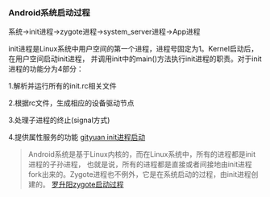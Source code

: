 ### Android系统启动过程
系统->init进程->zygote进程->system_server进程->App进程

init进程是Linux系统中用户空间的第一个进程，进程号固定为1。Kernel启动后，在用户空间启动init进程，
并调用init中的main()方法执行init进程的职责。对于init进程的功能分为4部分：

1.解析并运行所有的init.rc相关文件

2.根据rc文件，生成相应的设备驱动节点

3.处理子进程的终止(signal方式)

4.提供属性服务的功能
[gityuan init进程启动](http://gityuan.com/2016/02/05/android-init/)

>Android系统是基于Linux内核的，而在Linux系统中，所有的进程都是init进程的子孙进程，
>也就是说，所有的进程都是直接或者间接地由init进程fork出来的。Zygote进程也不例外，它是在系统启动的过程，由init进程创建的。
>[罗升阳zygote启动过程](https://blog.csdn.net/Luoshengyang/article/details/6768304)